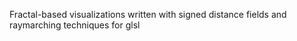 Fractal-based visualizations written with signed distance fields and raymarching techniques for glsl
